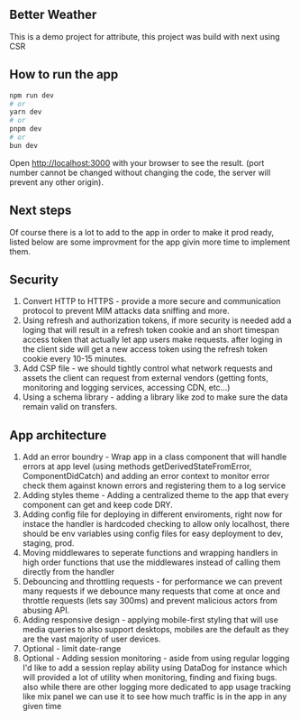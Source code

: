 ## Better Weather

This is a demo project for attribute, this project was build with next using CSR

## How to run the app

```bash
npm run dev
# or
yarn dev
# or
pnpm dev
# or
bun dev
```

Open [http://localhost:3000](http://localhost:3000) with your browser to see the result.
(port number cannot be changed without changing the code, the server will prevent any other origin).

## Next steps
Of course there is a lot to add to the app in order to make it prod ready, listed below are some improvment for the app givin more time to implement them.  

## Security
1. Convert HTTP to HTTPS - provide a more secure and communication protocol to prevent MIM attacks data sniffing and more.
2. Using refresh and authorization tokens, if more security is needed add a loging that will result in a refresh token cookie and an short timespan access token that actually let app users make requests. 
after loging in the client side will get a new access token using the refresh token cookie every 10-15 minutes.  
3. Add CSP file - we should tightly control what network requests and assets the client can request from external vendors (getting fonts, monitoring and logging services, accessing CDN, etc...)
4. Using a schema library - adding a library like zod to make sure the data remain valid on transfers.

## App architecture
1. Add an error boundry - Wrap app in a class component that will handle errors at app level (using methods getDerivedStateFromError, ComponentDidCatch) and adding an error context to monitor error check them against known errors and registering them to a log service
2. Adding styles theme - Adding a centralized theme to the app that every component can get and keep code DRY.
3. Adding config file for deploying in different enviroments, right now for instace the handler is hardcoded checking to allow only localhost, there should be env variables using config files for easy deployment to dev, staging, prod.
4. Moving middlewares to seperate functions and wrapping handlers in high order functions that use the middlewares instead of calling them directly from the handler
5. Debouncing and throttling requests - for performance we can prevent many requests if we debounce many requests that come at once and throttle requests (lets say 300ms) and prevent malicious actors from abusing API.
6. Adding responsive design - applying mobile-first styling that will use media queries to also support desktops, mobiles are the default as they are the vast majority of user devices.
7. Optional - limit date-range
7. Optional - Adding session monitoring - aside from using regular logging I'd like to add a session replay ability using DataDog for instance which will provided a lot of utility when monitoring, finding and fixing bugs. also while there are other logging more dedicated to app usage tracking like mix panel we can use it to see how much traffic is in the app in any given time